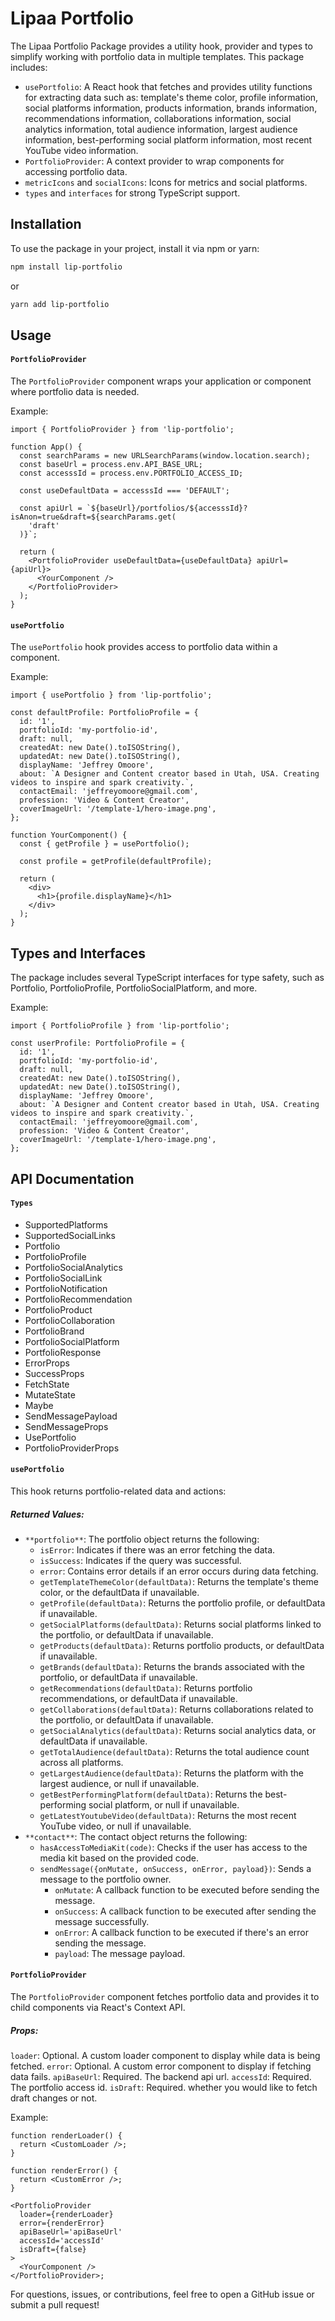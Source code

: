 # Lipaa Portfolio

The Lipaa Portfolio Package provides a utility hook, provider and types to simplify working with portfolio data in multiple templates. This package includes:

- `usePortfolio`: A React hook that fetches and provides utility functions for extracting data such as: template's theme color, profile information, social platforms information, products information, brands information, recommendations information, collaborations information, social analytics information, total audience information, largest audience information, best-performing social platform information, most recent YouTube video information.
- `PortfolioProvider`: A context provider to wrap components for accessing portfolio data.
- `metricIcons` and `socialIcons`: Icons for metrics and social platforms.
- `types` and `interfaces` for strong TypeScript support.

## Installation

To use the package in your project, install it via npm or yarn:

```bash
npm install lip-portfolio
```

or

```bash
yarn add lip-portfolio
```

## Usage

#### `PortfolioProvider`

The `PortfolioProvider` component wraps your application or component where portfolio data is needed.

Example:

```tsx
import { PortfolioProvider } from 'lip-portfolio';

function App() {
  const searchParams = new URLSearchParams(window.location.search);
  const baseUrl = process.env.API_BASE_URL;
  const accesssId = process.env.PORTFOLIO_ACCESS_ID;

  const useDefaultData = accesssId === 'DEFAULT';

  const apiUrl = `${baseUrl}/portfolios/${accesssId}?isAnon=true&draft=${searchParams.get(
    'draft'
  )}`;

  return (
    <PortfolioProvider useDefaultData={useDefaultData} apiUrl={apiUrl}>
      <YourComponent />
    </PortfolioProvider>
  );
}
```

#### `usePortfolio`

The `usePortfolio` hook provides access to portfolio data within a component.

Example:

```tsx
import { usePortfolio } from 'lip-portfolio';

const defaultProfile: PortfolioProfile = {
  id: '1',
  portfolioId: 'my-portfolio-id',
  draft: null,
  createdAt: new Date().toISOString(),
  updatedAt: new Date().toISOString(),
  displayName: 'Jeffrey Omoore',
  about: `A Designer and Content creator based in Utah, USA. Creating videos to inspire and spark creativity.`,
  contactEmail: 'jeffreyomoore@gmail.com',
  profession: 'Video & Content Creator',
  coverImageUrl: '/template-1/hero-image.png',
};

function YourComponent() {
  const { getProfile } = usePortfolio();

  const profile = getProfile(defaultProfile);

  return (
    <div>
      <h1>{profile.displayName}</h1>
    </div>
  );
}
```

## Types and Interfaces

The package includes several TypeScript interfaces for type safety, such as Portfolio, PortfolioProfile, PortfolioSocialPlatform, and more.

Example:

```tsx
import { PortfolioProfile } from 'lip-portfolio';

const userProfile: PortfolioProfile = {
  id: '1',
  portfolioId: 'my-portfolio-id',
  draft: null,
  createdAt: new Date().toISOString(),
  updatedAt: new Date().toISOString(),
  displayName: 'Jeffrey Omoore',
  about: `A Designer and Content creator based in Utah, USA. Creating videos to inspire and spark creativity.`,
  contactEmail: 'jeffreyomoore@gmail.com',
  profession: 'Video & Content Creator',
  coverImageUrl: '/template-1/hero-image.png',
};
```

## API Documentation

#### `Types`

- SupportedPlatforms
- SupportedSocialLinks
- Portfolio
- PortfolioProfile
- PortfolioSocialAnalytics
- PortfolioSocialLink
- PortfolioNotification
- PortfolioRecommendation
- PortfolioProduct
- PortfolioCollaboration
- PortfolioBrand
- PortfolioSocialPlatform
- PortfolioResponse
- ErrorProps
- SuccessProps
- FetchState
- MutateState
- Maybe
- SendMessagePayload
- SendMessageProps
- UsePortfolio
- PortfolioProviderProps

#### `usePortfolio`

This hook returns portfolio-related data and actions:

##### Returned Values:

- `**portfolio**`: The portfolio object returns the following:
  - `isError`: Indicates if there was an error fetching the data.
  - `isSuccess`: Indicates if the query was successful.
  - `error`: Contains error details if an error occurs during data fetching.
  - `getTemplateThemeColor(defaultData)`: Returns the template's theme color, or the defaultData if unavailable.
  - `getProfile(defaultData)`: Returns the portfolio profile, or defaultData if unavailable.
  - `getSocialPlatforms(defaultData)`: Returns social platforms linked to the portfolio, or defaultData if unavailable.
  - `getProducts(defaultData)`: Returns portfolio products, or defaultData if unavailable.
  - `getBrands(defaultData)`: Returns the brands associated with the portfolio, or defaultData if unavailable.
  - `getRecommendations(defaultData)`: Returns portfolio recommendations, or defaultData if unavailable.
  - `getCollaborations(defaultData)`: Returns collaborations related to the portfolio, or defaultData if unavailable.
  - `getSocialAnalytics(defaultData)`: Returns social analytics data, or defaultData if unavailable.
  - `getTotalAudience(defaultData)`: Returns the total audience count across all platforms.
  - `getLargestAudience(defaultData)`: Returns the platform with the largest audience, or null if unavailable.
  - `getBestPerformingPlatform(defaultData)`: Returns the best-performing social platform, or null if unavailable.
  - `getLatestYoutubeVideo(defaultData)`: Returns the most recent YouTube video, or null if unavailable.
- `**contact**`: The contact object returns the following:
  - `hasAccessToMediaKit(code)`: Checks if the user has access to the media kit based on the provided code.
  - `sendMessage({onMutate, onSuccess, onError, payload})`: Sends a message to the portfolio owner.
    - `onMutate`: A callback function to be executed before sending the message.
    - `onSuccess`: A callback function to be executed after sending the message successfully.
    - `onError`: A callback function to be executed if there's an error sending the message.
    - `payload`: The message payload.

#### `PortfolioProvider`

The `PortfolioProvider` component fetches portfolio data and provides it to child components via React's Context API.

##### Props:

`loader`: Optional. A custom loader component to display while data is being fetched.
`error`: Optional. A custom error component to display if fetching data fails.
`apiBaseUrl`: Required. The backend api url.
`accessId`: Required. The portfolio access id.
`isDraft`: Required. whether you would like to fetch draft changes or not.

Example:

```tsx
function renderLoader() {
  return <CustomLoader />;
}

function renderError() {
  return <CustomError />;
}

<PortfolioProvider
  loader={renderLoader}
  error={renderError}
  apiBaseUrl='apiBaseUrl'
  accessId='accessId'
  isDraft={false}
>
  <YourComponent />
</PortfolioProvider>;
```

For questions, issues, or contributions, feel free to open a GitHub issue or submit a pull request!
